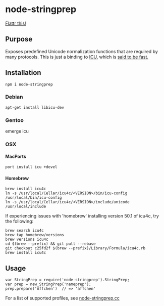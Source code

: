 # node-stringprep #

[Flattr this!](https://flattr.com/thing/44598/node-stringprep)

## Purpose ##

Exposes predefined Unicode normalization functions that are required by many protocols. This is just a binding to [ICU](http://icu-project.org/), which is [said to be fast.](http://ayena.de/node/74)

## Installation ##

    npm i node-stringprep
    
### Debian ###

    apt-get install libicu-dev

### Gentoo ###

emerge icu

### OSX ###
#### MacPorts ####
    port install icu +devel

#### Homebrew ####
    brew install icu4c
    ln -s /usr/local/Cellar/icu4c/<VERSION>/bin/icu-config /usr/local/bin/icu-config
    ln -s /usr/local/Cellar/icu4c/<VERSION>/include/unicode /usr/local/include

If experiencing issues with 'homebrew' installing version 50.1 of icu4c, try the following:

    brew search icu4c
    brew tap homebrew/versions
    brew versions icu4c
    cd $(brew --prefix) && git pull --rebase
    git checkout c25fd2f $(brew --prefix)/Library/Formula/icu4c.rb
    brew install icu4c
    
## Usage ##

    var StringPrep = require('node-stringprep').StringPrep;
    var prep = new StringPrep('nameprep');
    prep.prepare('Äffchen')  // => 'äffchen'

For a list of supported profiles, see [node-stringprep.cc](http://github.com/astro/node-stringprep/blob/master/node-stringprep.cc#L160)
